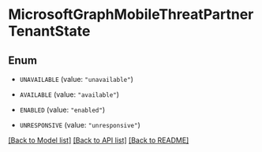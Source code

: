# MicrosoftGraphMobileThreatPartnerTenantState

## Enum


* `UNAVAILABLE` (value: `"unavailable"`)

* `AVAILABLE` (value: `"available"`)

* `ENABLED` (value: `"enabled"`)

* `UNRESPONSIVE` (value: `"unresponsive"`)


[[Back to Model list]](../README.md#documentation-for-models) [[Back to API list]](../README.md#documentation-for-api-endpoints) [[Back to README]](../README.md)


